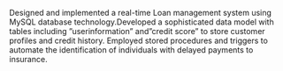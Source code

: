 Designed and implemented a real-time Loan management system using MySQL database technology.Developed a
sophisticated data model with tables including ”userinformation” and”credit score” to store customer profiles and credit
history. Employed stored procedures and triggers to automate the identification of individuals with delayed payments to
insurance.
